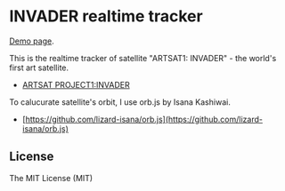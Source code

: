# INVADER realtime tracker

[Demo page](http://yoppa.org/works/InvaderTracker/).

This is the realtime tracker of satellite "ARTSAT1: INVADER" - the world's first art satellite.

* [ARTSAT PROJECT1:INVADER](http://artsat.jp/)

To calucurate satellite's orbit, I use orb.js by Isana Kashiwai.

* [https://github.com/lizard-isana/orb.js](https://github.com/lizard-isana/orb.js)

## License

The MIT License (MIT)

